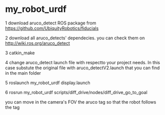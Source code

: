 # my_robot_urdf
1 download aruco_detect ROS package from https://github.com/UbiquityRobotics/fiducials

2 download all aruco_detects' dependecies. you can check them on http://wiki.ros.org/aruco_detect

3 catkin_make

4 change aruco_detect launch file with respectto your project needs. In this case substute the original file with aruco_detectV2.launch that you can find in the main folder

5 roslaunch my_robot_urdf display.launch

6 rosrun my_robot_urdf scripts/diff_drive/nodes/diff_drive_go_to_goal

 you can move in the camera's FOV the aruco tag so that the robot follows the tag
